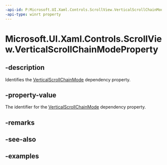 ```yaml
---
-api-id: P:Microsoft.UI.Xaml.Controls.ScrollView.VerticalScrollChainModeProperty
-api-type: winrt property
---
```


# Microsoft.UI.Xaml.Controls.ScrollView.VerticalScrollChainModeProperty

<!--
public static Microsoft.UI.Xaml.DependencyProperty VerticalScrollChainModeProperty { get; }
-->


## -description

Identifies the [VerticalScrollChainMode](scrollview_verticalscrollchainmode.md) dependency property.

## -property-value

The identifier for the [VerticalScrollChainMode](scrollview_verticalscrollchainmode.md) dependency property.

## -remarks

## -see-also

## -examples



